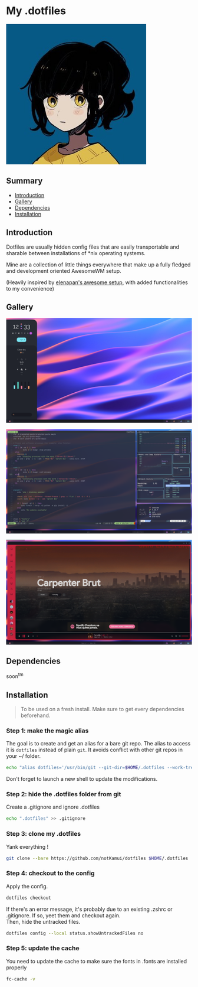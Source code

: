 # My .dotfiles

![aoi](Pictures/ProfilePictures/Aoi.jpg)

## Summary

*   [Introduction](#Introduction)
*   [Gallery](#Gallery)
*   [Dependencies](#Dependencies)
*   [Installation](#Installation)

## Introduction

Dotfiles are usually hidden config files that are easily transportable and
sharable between installations of *nix operating systems.

Mine are a collection of little things everywhere that make up a fully fledged
and development oriented AwesomeWM setup.

(Heavily inspired by [elenapan's awesome setup](https://github.com/elenapan/dotfiles),
with added functionalities to my convenience)

## Gallery

![desktop](.assets/amarena_custom_core.png)

![term](.assets/terminal_aesthetic.png)

![spotify](.assets/custom_spotify.png)

## Dependencies

soon<sup>tm</sup>

## Installation

> To be used on a fresh install.
> Make sure to get every dependencies beforehand.

### Step 1: make the magic alias

The goal is to create and get an alias for a bare git repo. The alias to access
it is `dotfiles` instead of plain `git`. It avoids conflict with other git repos
in your ~/ folder.

```Bash
echo "alias dotfiles='/usr/bin/git --git-dir=$HOME/.dotfiles --work-tree=$HOME'" >> $HOME/.zshrc
```

Don't forget to launch a new shell to update the modifications.

### Step 2: hide the .dotfiles folder from git

Create a .gitignore and ignore .dotfiles

```Bash
echo ".dotfiles" >> .gitignore
```

### Step 3: clone my .dotfiles

Yank everything !

```Bash
git clone --bare https://github.com/notKamui/dotfiles $HOME/.dotfiles
```

### Step 4: checkout to the config

Apply the config.

```Bash
dotfiles checkout
```

If there's an error message, it's probably due to an existing .zshrc or
.gitignore. If so, yeet them and checkout again.\
Then, hide the untracked files.

```Bash
dotfiles config --local status.showUntrackedFiles no
```

### Step 5: update the cache

You need to update the cache to make sure the fonts in .fonts are installed properly

```Bash
fc-cache -v
```
